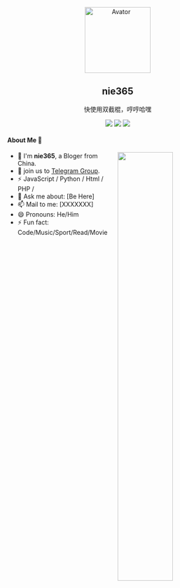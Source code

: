 <!--
头像
-->
<p align="center">
 <img width="150px" src="https://avatars.githubusercontent.com/u/91982098?v=4" align="center" alt="Avator" />
 <h2 align="center">
   <!--<a href="https://xtaolink.cn">-->
     nie365
   <!--</a>-->
 </h2>
 <p align="center">
  快使用双截棍，哼哼哈嘿
 </p>
</p>
<!--
图标
-->
<p align="center">
      <img src="https://img.shields.io/badge/%F0%9F%94%8B-NieGe365-gray.svg?colorA=FF5733&colorB=FF9633&style=for-the-badge"/>
      <img src="https://img.shields.io/badge/%E2%9C%88%EF%B8%8F-hero-gray.svg?colorA=33C6FF&colorB=3395FF&style=for-the-badge"/>
    <a href="https://t.me/+NMtbkJmuPdxjZjc9">
      <img src="https://img.shields.io/badge/%F0%9F%92%AC-涅槃茶馆-gray.svg?colorA=FE669D&colorB=F7409B&style=for-the-badge"/>
    </a>
</p>

#### About Me :wave:
[<img align="right" width="50%" src="https://github-readme-stats.vercel.app/api?username=nie365&show_icons=true&theme=radical">](https://metrics.lecoq.io/nie365?template=classic)
- 🍻 I'm **nie365**, a Bloger from China.
- 👯 join us to [Telegram Group](https://t.me/niepantea).
- ⚡ JavaScript / Python / Html / PHP / 
- 💬 Ask me about: [Be Here]
- 📫 Mail to me: [XXXXXXX]
- 😄 Pronouns: He/Him
- ⚡ Fun fact: Code/Music/Sport/Read/Movie
